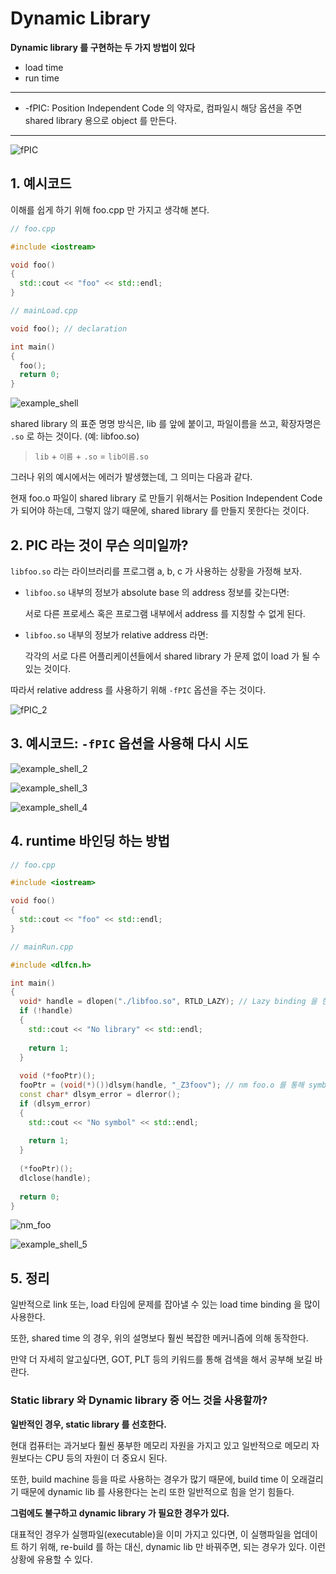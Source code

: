 # Dynamic Library

**Dynamic library 를 구현하는 두 가지 방법이 있다**

- load time
- run time

---

- -fPIC: Position Independent Code 의 약자로, 컴파일시 해당 옵션을 주면 shared library 용으로 object 를 만든다.

---

![fPIC](Images/9/fPIC.png)

## 1. 예시코드

이해를 쉽게 하기 위해 foo.cpp 만 가지고 생각해 본다.

```c++
// foo.cpp

#include <iostream>

void foo()
{
  std::cout << "foo" << std::endl;
}
```

```c++
// mainLoad.cpp

void foo(); // declaration

int main()
{
  foo();
  return 0;
}
```

![example_shell](Images/9/example_shell.png)

shared library 의 표준 명명 방식은, lib 를 앞에 붙이고, 파일이름을 쓰고, 확장자명은 `.so` 로 하는 것이다. (예: libfoo.so)

> `lib` + `이름` + `.so` = `lib이름.so`

그러나 위의 예시에서는 에러가 발생했는데, 그 의미는 다음과 같다.

현재 foo.o 파일이 shared library 로 만들기 위해서는 Position Independent Code 가 되어야 하는데, 그렇지 않기 때문에, shared library 를 만들지 못한다는 것이다.

## 2. PIC 라는 것이 무슨 의미일까?

`libfoo.so` 라는 라이브러리를 프로그램 a, b, c 가 사용하는 상황을 가정해 보자.

- `libfoo.so` 내부의 정보가 absolute base 의 address 정보를 갖는다면:

  서로 다른 프로세스 혹은 프로그램 내부에서 address 를 지칭할 수 없게 된다.

- `libfoo.so` 내부의 정보가 relative address 라면:

  각각의 서로 다른 어플리케이션들에서 shared library 가 문제 없이 load 가 될 수 있는 것이다.

따라서 relative address 를 사용하기 위해 `-fPIC` 옵션을 주는 것이다.

![fPIC_2](Images/9/fPIC_2.png)

## 3. 예시코드: `-fPIC` 옵션을 사용해 다시 시도

![example_shell_2](Images/9/example_shell_2.png)

![example_shell_3](Images/9/example_shell_3.png)

![example_shell_4](Images/9/example_shell_4.png)

## 4. runtime 바인딩 하는 방법

```c++
// foo.cpp

#include <iostream>

void foo()
{
  std::cout << "foo" << std::endl;
}
```

```c++
// mainRun.cpp

#include <dlfcn.h>

int main()
{
  void* handle = dlopen("./libfoo.so", RTLD_LAZY); // Lazy binding 을 한다는 의미의 RTLD_LAZY 플래그를 준다.
  if (!handle)
  {
    std::cout << "No library" << std::endl;
    
    return 1;
  }
  
  void (*fooPtr)();
  fooPtr = (void(*)())dlsym(handle, "_Z3foov"); // nm foo.o 를 통해 symbol 을 찾아와 넣는다. (아래 그림 참고)
  const char* dlsym_error = dlerror();
  if (dlsym_error)
  {
    std::cout << "No symbol" << std::endl;
    
    return 1;
  }
  
  (*fooPtr)();
  dlclose(handle);
  
  return 0;
}
```

![nm_foo](Images/9/nm_foo.png)

![example_shell_5](Images/9/example_shell_5.png)

## 5. 정리

일반적으로 link 또는, load 타임에 문제를 잡아낼 수 있는 load time binding 을 많이 사용한다.

또한, shared time 의 경우, 위의 설명보다 훨씬 복잡한 메커니즘에 의해 동작한다.

만약 더 자세히 알고싶다면, GOT, PLT 등의 키워드를 통해 검색을 해서 공부해 보길 바란다.

### Static library 와 Dynamic library 중 어느 것을 사용할까?

**일반적인 경우, static library 를 선호한다.**

현대 컴퓨터는 과거보다 훨씬 풍부한 메모리 자원을 가지고 있고 일반적으로 메모리 자원보다는 CPU 등의 자원이 더 중요시 된다.

또한, build machine 등을 따로 사용하는 경우가 많기 때문에, build time 이 오래걸리기 때문에 dynamic lib 를 사용한다는 논리 또한 일반적으로 힘을 얻기 힘들다.

**그럼에도 불구하고 dynamic library 가 필요한 경우가 있다.**

대표적인 경우가 실행파일(executable)을 이미 가지고 있다면, 이 실행파일을 업데이트 하기 위해, re-build 를 하는 대신, dynamic lib 만 바꿔주면, 되는 경우가 있다. 이런 상황에 유용할 수 있다.


